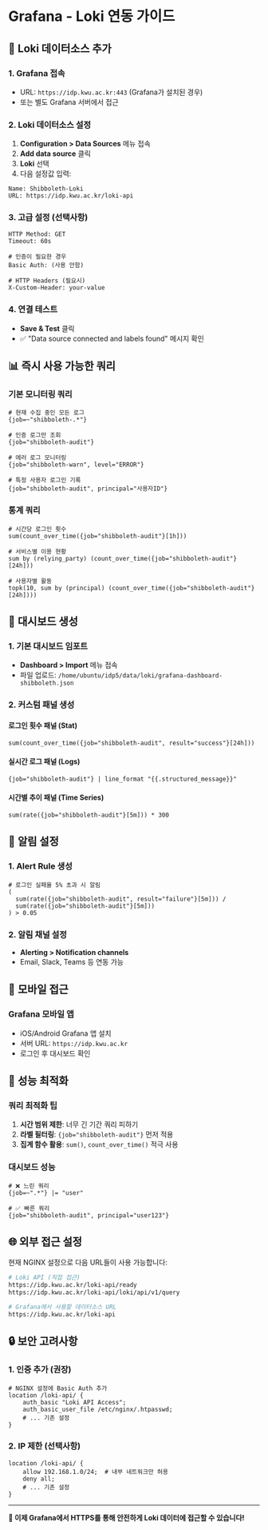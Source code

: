 # Grafana - Loki 연동 가이드

## 🔗 Loki 데이터소스 추가

### 1. Grafana 접속
- URL: `https://idp.kwu.ac.kr:443` (Grafana가 설치된 경우)
- 또는 별도 Grafana 서버에서 접근

### 2. Loki 데이터소스 설정
1. **Configuration > Data Sources** 메뉴 접속
2. **Add data source** 클릭
3. **Loki** 선택
4. 다음 설정값 입력:

```
Name: Shibboleth-Loki
URL: https://idp.kwu.ac.kr/loki-api
```

### 3. 고급 설정 (선택사항)
```
HTTP Method: GET
Timeout: 60s

# 인증이 필요한 경우
Basic Auth: (사용 안함)

# HTTP Headers (필요시)
X-Custom-Header: your-value
```

### 4. 연결 테스트
- **Save & Test** 클릭
- ✅ "Data source connected and labels found" 메시지 확인

## 📊 즉시 사용 가능한 쿼리

### 기본 모니터링 쿼리
```logql
# 현재 수집 중인 모든 로그
{job=~"shibboleth-.*"}

# 인증 로그만 조회
{job="shibboleth-audit"}

# 에러 로그 모니터링
{job="shibboleth-warn", level="ERROR"}

# 특정 사용자 로그인 기록
{job="shibboleth-audit", principal="사용자ID"}
```

### 통계 쿼리
```logql
# 시간당 로그인 횟수
sum(count_over_time({job="shibboleth-audit"}[1h]))

# 서비스별 이용 현황
sum by (relying_party) (count_over_time({job="shibboleth-audit"}[24h]))

# 사용자별 활동
topk(10, sum by (principal) (count_over_time({job="shibboleth-audit"}[24h])))
```

## 🎨 대시보드 생성

### 1. 기본 대시보드 임포트
- **Dashboard > Import** 메뉴 접속
- 파일 업로드: `/home/ubuntu/idp5/data/loki/grafana-dashboard-shibboleth.json`

### 2. 커스텀 패널 생성

#### 로그인 횟수 패널 (Stat)
```logql
sum(count_over_time({job="shibboleth-audit", result="success"}[24h]))
```

#### 실시간 로그 패널 (Logs)
```logql
{job="shibboleth-audit"} | line_format "{{.structured_message}}"
```

#### 시간별 추이 패널 (Time Series)
```logql
sum(rate({job="shibboleth-audit"}[5m])) * 300
```

## 🚨 알림 설정

### 1. Alert Rule 생성
```logql
# 로그인 실패율 5% 초과 시 알림
(
  sum(rate({job="shibboleth-audit", result="failure"}[5m])) /
  sum(rate({job="shibboleth-audit"}[5m]))
) > 0.05
```

### 2. 알림 채널 설정
- **Alerting > Notification channels**
- Email, Slack, Teams 등 연동 가능

## 📱 모바일 접근

### Grafana 모바일 앱
- iOS/Android Grafana 앱 설치
- 서버 URL: `https://idp.kwu.ac.kr`
- 로그인 후 대시보드 확인

## 🔧 성능 최적화

### 쿼리 최적화 팁
1. **시간 범위 제한**: 너무 긴 기간 쿼리 피하기
2. **라벨 필터링**: `{job="shibboleth-audit"}` 먼저 적용
3. **집계 함수 활용**: `sum()`, `count_over_time()` 적극 사용

### 대시보드 성능
```logql
# ❌ 느린 쿼리
{job=~".*"} |= "user"

# ✅ 빠른 쿼리  
{job="shibboleth-audit", principal="user123"}
```

## 🌐 외부 접근 설정

현재 NGINX 설정으로 다음 URL들이 사용 가능합니다:

```bash
# Loki API (직접 접근)
https://idp.kwu.ac.kr/loki-api/ready
https://idp.kwu.ac.kr/loki-api/loki/api/v1/query

# Grafana에서 사용할 데이터소스 URL
https://idp.kwu.ac.kr/loki-api
```

## 🔒 보안 고려사항

### 1. 인증 추가 (권장)
```nginx
# NGINX 설정에 Basic Auth 추가
location /loki-api/ {
    auth_basic "Loki API Access";
    auth_basic_user_file /etc/nginx/.htpasswd;
    # ... 기존 설정
}
```

### 2. IP 제한 (선택사항)
```nginx
location /loki-api/ {
    allow 192.168.1.0/24;  # 내부 네트워크만 허용
    deny all;
    # ... 기존 설정
}
```

---

**🎉 이제 Grafana에서 HTTPS를 통해 안전하게 Loki 데이터에 접근할 수 있습니다!**